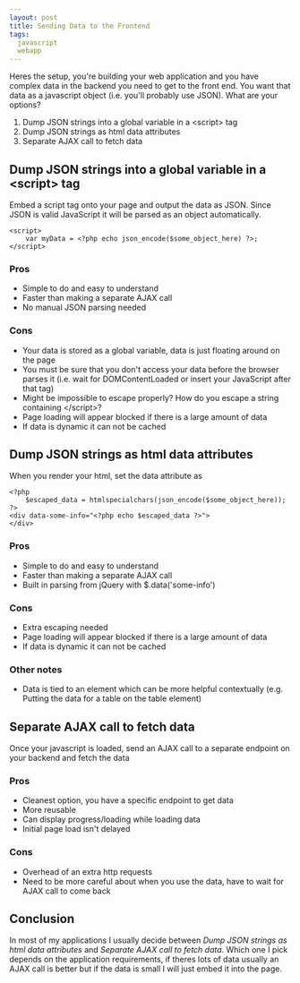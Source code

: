 ```yaml
---
layout: post
title: Sending Data to the Frontend
tags:
  javascript
  webapp
---
```


Heres the setup, you're building your web application and you have complex data in the backend you need to get to the front end. You want that data as a javascript object (i.e. you'll probably use JSON). What are your options?

1. Dump JSON strings into a global variable in a &lt;script> tag
2. Dump JSON strings as html data attributes
3. Separate AJAX call to fetch data

## Dump JSON strings into a global variable in a &lt;script> tag

Embed a script tag onto your page and output the data as JSON. Since JSON is valid JavaScript it will be parsed as an object automatically.

```
<script>
	var myData = <?php echo json_encode($some_object_here) ?>;
</script>
```

### Pros
* Simple to do and easy to understand
* Faster than making a separate AJAX call
* No manual JSON parsing needed

### Cons
* Your data is stored as a global variable, data is just floating around on the page
* You must be sure that you don't access your data before the browser parses it (i.e. wait for DOMContentLoaded or insert your JavaScript after that tag)
* Might be impossible to escape properly? How do you escape a string containing &lt;/script>?
* Page loading will appear blocked if there is a large amount of data
* If data is dynamic it can not be cached

## Dump JSON strings as html data attributes
When you render your html, set the data attribute as

```
<?php
	$escaped_data = htmlspecialchars(json_encode($some_object_here));
?>
<div data-some-info="<?php echo $escaped_data ?>">
</div>
```

### Pros
* Simple to do and easy to understand
* Faster than making a separate AJAX call
* Built in parsing from jQuery with $.data('some-info')

### Cons
* Extra escaping needed
* Page loading will appear blocked if there is a large amount of data
* If data is dynamic it can not be cached

### Other notes
* Data is tied to an element which can be more helpful contextually (e.g. Putting the data for a table on the table element)

## Separate AJAX call to fetch data
Once your javascript is loaded, send an AJAX call to a separate endpoint on your backend and fetch the data

### Pros
* Cleanest option, you have a specific endpoint to get data
* More reusable
* Can display progress/loading while loading data
* Initial page load isn't delayed

### Cons
* Overhead of an extra http requests
* Need to be more careful about when you use the data, have to wait for AJAX call to come back

## Conclusion
In most of my applications I usually decide between _Dump JSON strings as html data attributes_ and _Separate AJAX call to fetch data_. Which one I pick depends on the application requirements, if theres lots of data usually an AJAX call is better but if the data is small I will just embed it into the page.
